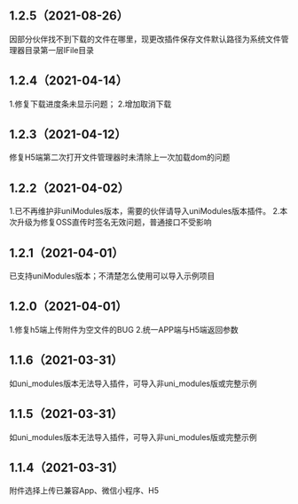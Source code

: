 ## 1.2.5（2021-08-26）
因部分伙伴找不到下载的文件在哪里，现更改插件保存文件默认路径为系统文件管理器目录第一层lFile目录
## 1.2.4（2021-04-14）
1.修复下载进度条未显示问题；
2.增加取消下载
## 1.2.3（2021-04-12）
修复H5端第二次打开文件管理器时未清除上一次加载dom的问题
## 1.2.2（2021-04-02）
1.已不再维护非uniModules版本，需要的伙伴请导入uniModules版本插件。
2.本次升级为修复OSS直传时签名无效问题，普通接口不受影响
## 1.2.1（2021-04-01）
已支持uniModules版本；不清楚怎么使用可以导入示例项目
## 1.2.0（2021-04-01）
1.修复h5端上传附件为空文件的BUG
2.统一APP端与H5端返回参数
## 1.1.6（2021-03-31）
如uni_modules版本无法导入插件，可导入非uni_modules版或完整示例
## 1.1.5（2021-03-31）
如uni_modules版本无法导入插件，可导入非uni_modules版或完整示例
## 1.1.4（2021-03-31）
附件选择上传已兼容App、微信小程序、H5

